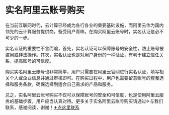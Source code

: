 # 实名阿里云账号购买

在当前互联网时代，云计算已经成为各行各业的重要基础设施，而阿里云作为国内领先的云计算服务提供商，备受用户青睐。在购买阿里云账号时，实名认证是必不可少的一步。

实名认证的重要性不言而喻，首先，实名认证可以保障账号的安全性，防止账号被盗用或非法操作。其次，实名认证也是对用户身份的一种验证，有利于建立信任关系，提高账号的可信度。

购买实名阿里云账号也非常简单，用户只需要在阿里云官网进行实名认证，填写相关个人或企业信息并通过审核即可。在购买过程中，用户也需要留意账号的套餐选择和服务条款，确保选择到适合自己需求的产品和服务。

总之，实名阿里云账号购买不仅可以保障账号的安全和可信度，也是使用阿里云服务的基础步骤，用户应当认真对待。更多关于实名阿里云账号购买请通过✈与我们联系，感谢阅读，谢谢！[✈点这里联系](https://www.k02.cc)